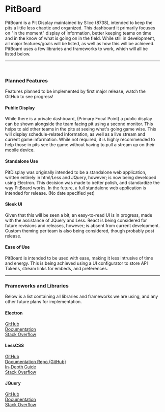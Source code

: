 # PitBoard
PitBoard is a Pit Display maintained by Slice (8738), intended to keep the pits a little less chaotic and organized. This dashboard it primarily focuses on "in the moment" display of information, better keeping teams on time and in the know of what is going on in the field.  While still in development, all major features/goals will be listed, as well as how this will be achieved. PitBoard uses a few libraries and frameworks to work, which will all be listed below.
<br>

---

<br>

### Planned Features  
Features planned to be implemented by first major release, watch the GitHub to see progress!

#### Public Display
While there is a private dashboard, (Primary Focal Point) a public display can be shown alongside the team facing pit using a second monitor. This helps to aid other teams in the pits at seeing what's going game wise. This will display schedule-related information, as well as a live stream and current game information. While not required, it is highly recommended to help those in pits see the game without having to pull a stream up on their mobile device.

#### Standalone Use
PitDisplay was originally intended to be a standalone web application, written entirely in html/Less and JQuery, however; is now being developed using Electron. This decision was made to better polish, and standardize the way PitBoard works. In the future, a full standalone web application is intended for release. (No date specified yet)

#### Sleek UI
Given that this will be seen a bit, an easy-to-read UI is in progress, made with the assistance of JQuery and Less. React is being considered for future revisions and releases, however; is absent from current development. Custom theming per team is also being considered, though probably post release.

#### Ease of Use
PitBoard is intended to be used with ease, making it less intrusive of time and energy. This is being achieved using a UI configurator to store API Tokens, stream links for embeds, and preferences.

---

### Frameworks and Libraries
Below is a list containing all libraries and frameworks we are using, and any other future plans for implementation.

#### Electron
[GitHub](https://github.com/electron/electron)  
[Documentation](https://www.electronjs.org/docs/latest/)  
[Stack Overflow](https://stackoverflow.com/questions/tagged/electron)  

#### LessCSS
[GitHub](https://github.com/less/less.js)  
[Documentation Repo (GitHub)](https://github.com/less/less-docs)  
[In-Depth Guide](https://lesscss.org/features/)  
[Stack Overflow](https://stackoverflow.com/questions/tagged/less)  

#### JQuery
[GitHub](https://github.com/jquery/jquery)  
[Documentation](https://api.jquery.com/)  
[Stack Overflow](https://stackoverflow.com/questions/tagged/jquery)  
